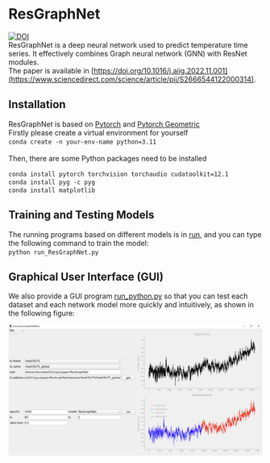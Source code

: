 # ResGraphNet
[![DOI](https://zenodo.org/badge/DOI/10.5281/zenodo.7213337.svg)](https://doi.org/10.5281/zenodo.7213337)<br>
ResGraphNet is a deep neural network used to predict temperature time series. It effectively combines Graph neural network (GNN) with ResNet modules.<br>
The paper is available in [https://doi.org/10.1016/j.aiig.2022.11.001](https://www.sciencedirect.com/science/article/pii/S2666544122000314).

## Installation
ResGraphNet is based on [Pytorch](https://pytorch.org/docs/stable/index.html) and [Pytorch Geometric](https://pytorch-geometric.readthedocs.io/en/latest/index.html)<br>
Firstly please create a virtual environment for yourself<br>
`conda create -n your-env-name python=3.11`<br><br>
Then, there are some Python packages need to be installed <br>
```
conda install pytorch torchvision torchaudio cudatoolkit=12.1
conda install pyg -c pyg
conda install matplotlib
```

<!---
`conda install statsmodels`<br>
-->

## Training and Testing Models
The running programs based on different models is in [run](https://github.com/zw-Ch/ResGraphNet/tree/main/run),  and you can type the following command to train the model:<br>
`python run_ResGraphNet.py`<br>

## Graphical User Interface (GUI)
We also provide a GUI program [run_python.py](https://github.com/zw-Ch/ResGraphNet/blob/main/gui/run_python.py) so that you can test each dataset and each network model more quickly and intuitively, as shown in the following figure:<br>

![image](https://github.com/zw-Ch/ResGraphNet/blob/main/gui_example.png)
